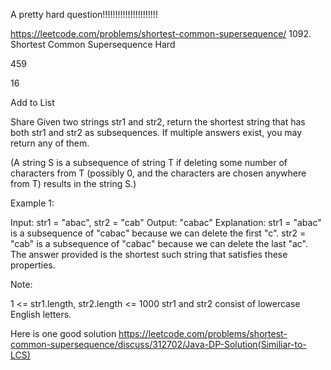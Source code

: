 A pretty hard question!!!!!!!!!!!!!!!!!!!!!!

https://leetcode.com/problems/shortest-common-supersequence/
1092. Shortest Common Supersequence
Hard

459

16

Add to List

Share
Given two strings str1 and str2, return the shortest string that has both str1 and str2 as subsequences.  If multiple answers exist, you may return any of them.

(A string S is a subsequence of string T if deleting some number of characters from T (possibly 0, and the characters are chosen anywhere from T) results in the string S.)

 

Example 1:

Input: str1 = "abac", str2 = "cab"
Output: "cabac"
Explanation: 
str1 = "abac" is a subsequence of "cabac" because we can delete the first "c".
str2 = "cab" is a subsequence of "cabac" because we can delete the last "ac".
The answer provided is the shortest such string that satisfies these properties.
 

Note:

1 <= str1.length, str2.length <= 1000
str1 and str2 consist of lowercase English letters.

Here is one good solution
https://leetcode.com/problems/shortest-common-supersequence/discuss/312702/Java-DP-Solution(Similiar-to-LCS)

